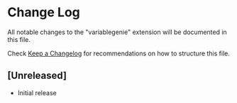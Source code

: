 # Change Log

All notable changes to the "variablegenie" extension will be documented in this file.

Check [Keep a Changelog](http://keepachangelog.com/) for recommendations on how to structure this file.

## [Unreleased]

- Initial release